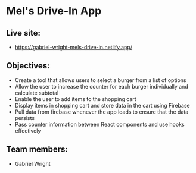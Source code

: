 # Mel's Drive-In App

## Live site:
- https://gabriel-wright-mels-drive-in.netlify.app/

## Objectives:
- Create a tool that allows users to select a burger from a list of options
- Allow the user to increase the counter for each burger individually and calculate subtotal
- Enable the user to add items to the shopping cart
- Display items in shopping cart and store data in the cart using Firebase
- Pull data from firebase whenever the app loads to ensure that the data persists
- Pass counter information between React components and use hooks effectively

## Team members:
- Gabriel Wright
